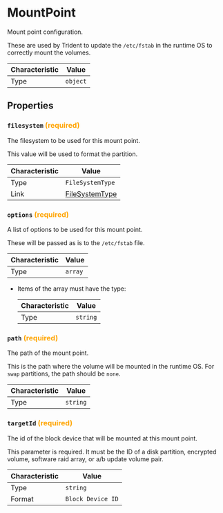 <!-- THIS FILE IS AUTOMATICALLY GENERATED BY DOCBUILDER, DO NOT EDIT MANUALLY! -->

# MountPoint

Mount point configuration.

These are used by Trident to update the `/etc/fstab` in the runtime OS to correctly mount the volumes.

| Characteristic | Value    |
| -------------- | -------- |
| Type           | `object` |

## Properties

### `filesystem` **<span style="color:orange;">(required)</span>**

The filesystem to be used for this mount point.

This value will be used to format the partition.

| Characteristic | Value                                 |
| -------------- | ------------------------------------- |
| Type           | `FileSystemType`                      |
| Link           | [FileSystemType](./FileSystemType.md) |

### `options` **<span style="color:orange;">(required)</span>**

A list of options to be used for this mount point.

These will be passed as is to the `/etc/fstab` file.

| Characteristic | Value   |
| -------------- | ------- |
| Type           | `array` |

- Items of the array must have the type:

   | Characteristic | Value    |
   | -------------- | -------- |
   | Type           | `string` |

### `path` **<span style="color:orange;">(required)</span>**

The path of the mount point.

This is the path where the volume will be mounted in the runtime OS. For `swap` partitions, the path should be `none`.

| Characteristic | Value    |
| -------------- | -------- |
| Type           | `string` |

### `targetId` **<span style="color:orange;">(required)</span>**

The id of the block device that will be mounted at this mount point.

This parameter is required. It must be the ID of a disk partition, encrypted volume, software raid array, or a/b update volume pair.

| Characteristic | Value             |
| -------------- | ----------------- |
| Type           | `string`          |
| Format         | `Block Device ID` |

